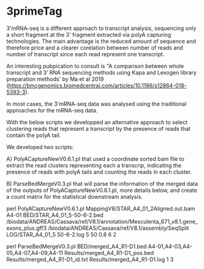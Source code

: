 # 3primeTag

3'mRNA-seq is a different approach to transcript analysis, sequencing only a short fragment at the 3' fragment extracted via polyA capturing technologies. The main advantage is the reduced amount of sequence and therefore price and a clearer corelation between number of reads and number of transcript since each read represent one transcript.

An interesting pubpication to consult is "A comparison between whole transcript and 3’ RNA sequencing methods using Kapa and Lexogen library preparation methods' by Ma et al 2019 (https://bmcgenomics.biomedcentral.com/articles/10.1186/s12864-018-5393-3).

In most cases, the 3'mRNA-seq data was analysed using the traditional approaches for the mRNA-seq data.

With the below scripts we developped an alternative approach to select clustering reads that represent a transcript by the presence of reads that contain the polyA tail.

We developed two scripts:

A) PolyACaptureNewV0.6.1.pl that used a coordinate sorted bam file to extract the read clusters representing each a transcrip, indicating the presence of reads with polyA tails and counting the reads in each cluster.

B) ParseBedMergeV0.3.pl that will parse the information of the merged data of the outputs of PolyACaptureNewV0.6.1.pl, more details below, and create a count matrix for the statistical downstream analysis.


perl PolyACaptureNewV0.6.1.pl MappingV8/STAR_A4_01_2Aligned.out.bam A4-01 BED/STAR_A4_01_5-50-6-2.bed /biodata/ANDREAS/Cassava/ref/V8.1/annotation/Mesculenta_671_v8.1.gene_exons_plus.gff3 /biodata/ANDREAS/Cassava/ref/V8.1/assembly/SeqSplit LOG/STAR_A4_01_5 50-6-2.log 5 50 0.8 6 2



perl ParseBedMergeV0.3.pl BED/merged_A4_R1-D1.bed A4-01,A4-03,A4-05,A4-07,A4-09,A4-11 Results/merged_A4_R1-D1_pos.bed Results/merged_A4_R1-D1_id.txt Results/merged_A4_R1-D1.log 1 3

